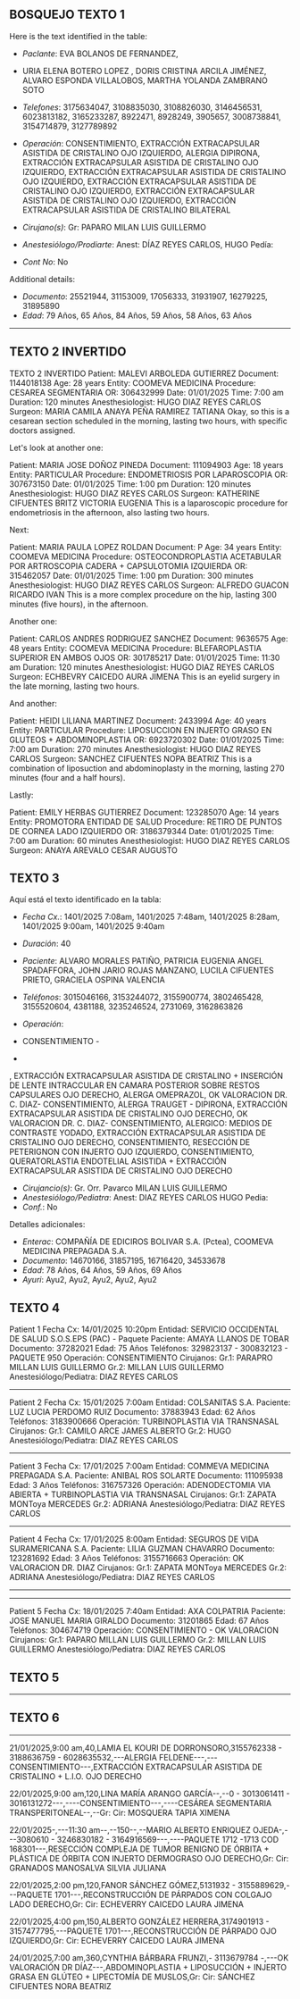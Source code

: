 ## BOSQUEJO TEXTO 1
Here is the text identified in the table:

- *Paclante*: EVA BOLANOS DE FERNANDEZ, 
- URIA ELENA BOTERO LOPEZ , DORIS CRISTINA ARCILA JIMÉNEZ, ALVARO ESPONDA VILLALOBOS, MARTHA YOLANDA ZAMBRANO SOTO

- *Telefones*: 3175634047, 3108835030, 3108826030, 3146456531, 6023813182, 3165233287, 8922471, 8928249, 3905657, 3008738841, 3154714879, 3127789892

- *Operación*: CONSENTIMIENTO, 
EXTRACCIÓN EXTRACAPSULAR ASISTIDA DE CRISTALINO OJO IZQUIERDO,
ALERGIA DIPIRONA, 
EXTRACCIÓN EXTRACAPSULAR ASISTIDA DE CRISTALINO OJO IZQUIERDO, 
EXTRACCIÓN EXTRACAPSULAR ASISTIDA DE CRISTALINO OJO IZQUIERDO, 
EXTRACCIÓN EXTRACAPSULAR ASISTIDA DE CRISTALINO OJO IZQUIERDO, 
EXTRACCIÓN EXTRACAPSULAR ASISTIDA DE CRISTALINO OJO IZQUIERDO, 
EXTRACCIÓN EXTRACAPSULAR ASISTIDA DE CRISTALINO BILATERAL

- *Cirujano(s)*: Gr: PAPARO MILAN LUIS GUILLERMO

- *Anestesiólogo/Prodiarte*: Anest: DÍAZ REYES CARLOS, HUGO Pedía:
- *Cont No*: No

Additional details:
- *Documento*: 25521944, 31153009, 17056333, 31931907, 16279225, 31895890
- *Edad*: 79 Años, 65 Años, 84 Años, 59 Años, 58 Años, 63 Años
---

## TEXTO 2 INVERTIDO

TEXTO 2 INVERTIDO
Patient: MALEVI ARBOLEDA GUTIERREZ
Document: 1144018138
Age: 28 years
Entity: COOMEVA MEDICINA
Procedure: CESAREA SEGMENTARIA
OR: 306432999
Date: 01/01/2025
Time: 7:00 am
Duration: 120 minutes
Anesthesiologist: HUGO DIAZ REYES CARLOS
Surgeon: MARIA CAMILA ANAYA PEÑA RAMIREZ TATIANA
Okay, so this is a cesarean section scheduled in the morning, lasting two hours, with specific doctors assigned.

Let's look at another one:

Patient: MARIA JOSE DOÑOZ PINEDA
Document: 111094903
Age: 18 years
Entity: PARTICULAR
Procedure: ENDOMETRIOSIS POR LAPAROSCOPIA
OR: 307673150
Date: 01/01/2025
Time: 1:00 pm
Duration: 120 minutes
Anesthesiologist: HUGO DIAZ REYES CARLOS
Surgeon: KATHERINE CIFUENTES BRITZ VICTORIA EUGENIA
This is a laparoscopic procedure for endometriosis in the afternoon, also lasting two hours.

Next:

Patient: MARIA PAULA LOPEZ ROLDAN
Document: P
Age: 34 years
Entity: COOMEVA MEDICINA
Procedure: OSTEOCONDROPLASTIA ACETABULAR POR ARTROSCOPIA CADERA + CAPSULOTOMIA IZQUIERDA
OR: 315462057
Date: 01/01/2025
Time: 1:00 pm
Duration: 300 minutes
Anesthesiologist: HUGO DIAZ REYES CARLOS
Surgeon: ALFREDO GUACON RICARDO IVAN
This is a more complex procedure on the hip, lasting 300 minutes (five hours), in the afternoon.

Another one:

Patient: CARLOS ANDRES RODRIGUEZ SANCHEZ
Document: 9636575
Age: 48 years
Entity: COOMEVA MEDICINA
Procedure: BLEFAROPLASTIA SUPERIOR EN AMBOS OJOS
OR: 301785217
Date: 01/01/2025
Time: 11:30 am
Duration: 120 minutes
Anesthesiologist: HUGO DIAZ REYES CARLOS
Surgeon: ECHBEVRY CAICEDO AURA JIMENA
This is an eyelid surgery in the late morning, lasting two hours.

And another:

Patient: HEIDI LILIANA MARTINEZ
Document: 2433994
Age: 40 years
Entity: PARTICULAR
Procedure: LIPOSUCCION EN INJERTO GRASO EN GLUTEOS + ABDOMINOPLASTIA
OR: 6923720302
Date: 01/01/2025
Time: 7:00 am
Duration: 270 minutes
Anesthesiologist: HUGO DIAZ REYES CARLOS
Surgeon: SANCHEZ CIFUENTES NOPA BEATRIZ
This is a combination of liposuction and abdominoplasty in the morning, lasting 270 minutes (four and a half hours).

Lastly:

Patient: EMILY HERBAS GUTIERREZ
Document: 123285070
Age: 14 years
Entity: PROMOTORA ENTIDAD DE SALUD
Procedure: RETIRO DE PUNTOS DE CORNEA LADO IZQUIERDO
OR: 3186379344
Date: 01/01/2025
Time: 7:00 am
Duration: 60 minutes
Anesthesiologist: HUGO DIAZ REYES CARLOS
Surgeon: ANAYA AREVALO CESAR AUGUSTO

## TEXTO 3

Aquí está el texto identificado en la tabla:

- *Fecha Cx.*: 1401/2025 7:08am, 1401/2025 7:48am, 1401/2025 8:28am, 1401/2025 9:00am, 1401/2025 9:40am

- *Duración*: 40

- *Paciente*: ALVARO MORALES PATIÑO, PATRICIA EUGENIA ANGEL SPADAFFORA, JOHN JARIO ROJAS MANZANO, LUCILA CIFUENTES PRIETO, GRACIELA OSPINA VALENCIA

- *Teléfonos*: 3015046166, 3153244072, 3155900774, 3802465428, 3155520604, 4381188, 3235246524, 2731069, 3162863826

- *Operación*: 
- CONSENTIMIENTO - 
- 

, 
EXTRACCIÓN EXTRACAPSULAR ASISTIDA DE CRISTALINO + INSERCIÓN DE LENTE INTRACCULAR EN CAMARA POSTERIOR SOBRE RESTOS CAPSULARES OJO DERECHO,
ALERGA OMEPRAZOL, 
OK VALORACION DR. C. DIAZ- CONSENTIMIENTO,
ALERGA TRAUGET - DIPIRONA, EXTRACCIÓN EXTRACAPSULAR ASISTIDA DE CRISTALINO OJO DERECHO, OK VALORACION DR. C. DIAZ- CONSENTIMIENTO, ALERGICO: MEDIOS DE CONTRASTE YODADO, EXTRACCIÓN EXTRACAPSULAR ASISTIDA DE CRISTALINO OJO DERECHO, CONSENTIMIENTO, RESECCIÓN DE PETERIGNON CON INJERTO OJO IZQUIERDO, CONSENTIMIENTO, QUERATORLASTIA ENDOTELIAL ASISTIDA + EXTRACCIÓN EXTRACAPSULAR ASISTIDA DE CRISTALINO OJO DERECHO
- *Cirujancio(s)*: Gr. Orr. Pavarco MILAN LUIS GUILLERMO
- *Anestesiólogo/Pediatra*: Anest: DIAZ REYES CARLOS HUGO Pedia:
- *Conf.*: No

Detalles adicionales:
- *Enterac*: COMPAÑÍA DE EDICIROS BOLIVAR S.A. (Pctea), COOMEVA MEDICINA PREPAGADA S.A.
- *Documento*: 14670166, 31857195, 16716420, 34533678
- *Edad*: 78 Años, 64 Años, 59 Años, 69 Años
- *Ayuri*: Ayu2, Ayu2, Ayu2, Ayu2, Ayu2

## TEXTO 4

Patient 1
Fecha Cx: 14/01/2025 10:20pm
Entidad: SERVICIO OCCIDENTAL DE SALUD S.O.S.EPS (PAC) - Paquete
Paciente: AMAYA LLANOS DE TOBAR
Documento: 37282021
Edad: 75 Años
Teléfonos: 329823137 - 300832123 - PAQUETE 950
Operación: CONSENTIMIENTO
Cirujanos:
Gr.1: PARAPRO MILLAN LUIS GUILLERMO
Gr.2: MILLAN LUIS GUILLERMO
Anestesiólogo/Pediatra: DIAZ REYES CARLOS

---
Patient 2
Fecha Cx: 15/01/2025 7:00am
Entidad: COLSANITAS S.A.
Paciente: LUZ LUCIA PERDOMO RUIZ
Documento: 37883943
Edad: 62 Años
Teléfonos: 3183900666
Operación: TURBINOPLASTIA VIA TRANSNASAL
Cirujanos:
Gr.1: CAMILO ARCE JAMES ALBERTO
Gr.2: HUGO
Anestesiólogo/Pediatra: DIAZ REYES CARLOS

---

Patient 3
Fecha Cx: 17/01/2025 7:00am
Entidad: COMMEVA MEDICINA PREPAGADA S.A.
Paciente: ANIBAL ROS SOLARTE
Documento: 111095938
Edad: 3 Años
Teléfonos: 316757326
Operación: ADENODECTOMIA VIA ABIERTA + TURBINOPLASTIA VIA TRANSNASAL
Cirujanos:
Gr.1: ZAPATA MONToya MERCEDES
Gr.2: ADRIANA
Anestesiólogo/Pediatra: DIAZ REYES CARLOS

---
Patient 4
Fecha Cx: 17/01/2025 8:00am
Entidad: SEGUROS DE VIDA SURAMERICANA S.A.
Paciente: LILIA GUZMAN CHAVARRO
Documento: 123281692
Edad: 3 Años
Teléfonos: 3155716663
Operación: OK VALORACION DR. DIAZ
Cirujanos:
Gr.1: ZAPATA MONToya MERCEDES
Gr.2: ADRIANA
Anestesiólogo/Pediatra: DIAZ REYES CARLOS

---

---
Patient 5
Fecha Cx: 18/01/2025 7:40am
Entidad: AXA COLPATRIA
Paciente: JOSE MANUEL MARIA GIRALDO
Documento: 31201865
Edad: 67 Años
Teléfonos: 304674719
Operación: CONSENTIMIENTO - OK VALORACION
Cirujanos:
Gr.1: PAPARO MILLAN LUIS GUILLERMO
Gr.2: MILLAN LUIS GUILLERMO
Anestesiólogo/Pediatra: DIAZ REYES CARLOS

## TEXTO 5

---

## TEXTO 6

----
21/01/2025,9:00 am,40,LAMIA EL KOURI DE DORRONSORO,3155762338 - 3188636759 - 6028635532,---ALERGIA FELDENE---,---CONSENTIMIENTO---,EXTRACCIÓN EXTRACAPSULAR ASISTIDA DE CRISTALINO + L.I.O. OJO DERECHO

  
  

22/01/2025,9:00 am,120,LINA MARÍA ARANGO GARCÍA--,--0 - 3013061411 - 3016131272---,----CONSENTIMIENTO---,----CESÁREA SEGMENTARIA TRANSPERITONEAL--,--Gr: Cir: MOSQUERA TAPIA XIMENA

  
  

22/01/2025-,---11:30 am--,--150--,--MARIO ALBERTO ENRIQUEZ OJEDA-,---3080610 - 3246830182 - 3164916569---,----PAQUETE 1712 -1713 COD 168301---,RESECCIÓN COMPLEJA DE TUMOR BENIGNO DE ÓRBITA + PLÁSTICA DE ÓRBITA CON INJERTO DERMOGRASO OJO DERECHO,Gr: Cir: GRANADOS MANOSALVA SILVIA JULIANA

  

22/01/2025,2:00 pm,120,FANOR SÁNCHEZ GÓMEZ,5131932 - 3155889629,---PAQUETE 1701---,RECONSTRUCCIÓN DE PÁRPADOS CON COLGAJO LADO DERECHO,Gr: Cir: ECHEVERRY CAICEDO LAURA JIMENA

  

22/01/2025,4:00 pm,150,ALBERTO GONZÁLEZ HERRERA,3174901913 - 3157477795,---PAQUETE 1701---,RECONSTRUCCIÓN DE PÁRPADO OJO IZQUIERDO,Gr: Cir: ECHEVERRY CAICEDO LAURA JIMENA

  

24/01/2025,7:00 am,360,CYNTHIA BÁRBARA FRUNZI,- 3113679784 -,---OK VALORACIÓN DR DÍAZ---,ABDOMINOPLASTIA + LIPOSUCCIÓN + INJERTO GRASA EN GLÚTEO + LIPECTOMÍA DE MUSLOS,Gr: Cir: SÁNCHEZ CIFUENTES NORA BEATRIZ